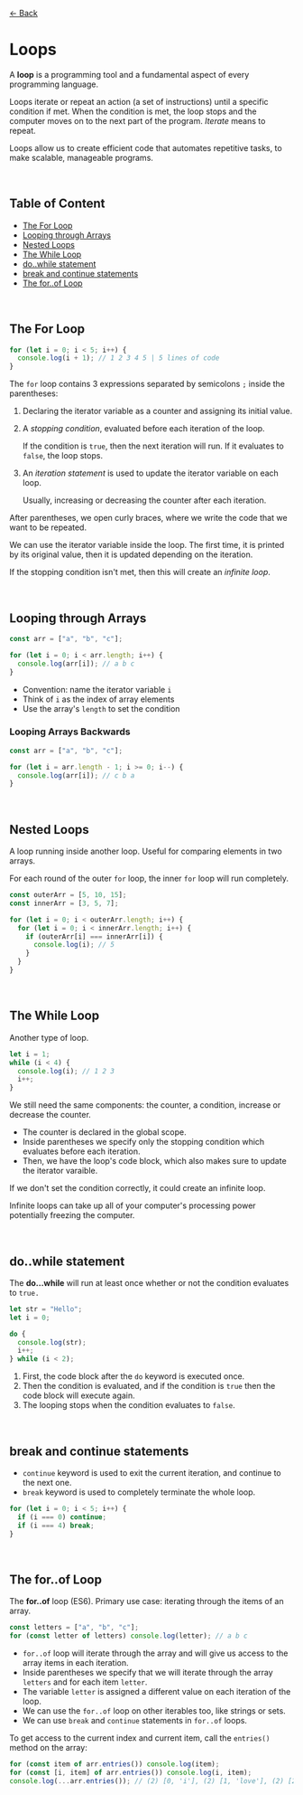 [&larr; Back](./README.md)

# Loops

A **loop** is a programming tool and a fundamental aspect of every programming language.

Loops iterate or repeat an action (a set of instructions) until a specific condition if met. When the condition is met, the loop stops and the computer moves on to the next part of the program. _Iterate_ means to repeat.

Loops allow us to create efficient code that automates repetitive tasks, to make scalable, manageable programs.

<br>

## Table of Content

- [The For Loop](#the-for-loop)
- [Looping through Arrays](#looping-through-arrays)
- [Nested Loops](#nested-loops)
- [The While Loop](#the-while-loop)
- [do..while statement](#dowhile-statement)
- [break and continue statements](#break-and-continue-statements)
- [The for..of Loop](#the-forof-loop)

<br>

## The For Loop

```js
for (let i = 0; i < 5; i++) {
  console.log(i + 1); // 1 2 3 4 5 | 5 lines of code
}
```

The `for` loop contains 3 expressions separated by semicolons `;` inside the parentheses:

1. Declaring the iterator variable as a counter and assigning its initial value.

2. A _stopping condition_, evaluated before each iteration of the loop.

   If the condition is `true`, then the next iteration will run. If it evaluates to `false`, the loop stops.

3. An _iteration statement_ is used to update the iterator variable on each loop.

   Usually, increasing or decreasing the counter after each iteration.

After parentheses, we open curly braces, where we write the code that we want to be repeated.

We can use the iterator variable inside the loop. The first time, it is printed by its original value, then it is updated depending on the iteration.

If the stopping condition isn't met, then this will create an _infinite loop_.

<br>

## Looping through Arrays

```js
const arr = ["a", "b", "c"];

for (let i = 0; i < arr.length; i++) {
  console.log(arr[i]); // a b c
}
```

- Convention: name the iterator variable `i`
- Think of `i` as the index of array elements
- Use the array's `length` to set the condition

### Looping Arrays Backwards

```js
const arr = ["a", "b", "c"];

for (let i = arr.length - 1; i >= 0; i--) {
  console.log(arr[i]); // c b a
}
```

<br>

## Nested Loops

A loop running inside another loop. Useful for comparing elements in two arrays.

For each round of the outer `for` loop, the inner `for` loop will run completely.

```js
const outerArr = [5, 10, 15];
const innerArr = [3, 5, 7];

for (let i = 0; i < outerArr.length; i++) {
  for (let i = 0; i < innerArr.length; i++) {
    if (outerArr[i] === innerArr[i]) {
      console.log(i); // 5
    }
  }
}
```

<br>

## The While Loop

Another type of loop.

```js
let i = 1;
while (i < 4) {
  console.log(i); // 1 2 3
  i++;
}
```

We still need the same components: the counter, a condition, increase or decrease the counter.

- The counter is declared in the global scope.
- Inside parentheses we specify only the stopping condition which evaluates before each iteration.
- Then, we have the loop's code block, which also makes sure to update the iterator varaible.

If we don't set the condition correctly, it could create an infinite loop.

Infinite loops can take up all of your computer's processing power potentially freezing the computer.

<br>

## do..while statement

The **do...while** will run at least once whether or not the condition evaluates to `true.`

```js
let str = "Hello";
let i = 0;

do {
  console.log(str);
  i++;
} while (i < 2);
```

1. First, the code block after the `do` keyword is executed once.
2. Then the condition is evaluated, and if the condition is `true` then the code block will execute again.
3. The looping stops when the condition evaluates to `false`.

<br>

## break and continue statements

- `continue` keyword is used to exit the current iteration, and continue to the next one.
- `break` keyword is used to completely terminate the whole loop.

```js
for (let i = 0; i < 5; i++) {
  if (i === 0) continue;
  if (i === 4) break;
}
```

<br>

## The for..of Loop

The **for..of** loop (ES6). Primary use case: iterating through the items of an array.

```js
const letters = ["a", "b", "c"];
for (const letter of letters) console.log(letter); // a b c
```

- `for..of` loop will iterate through the array and will give us access to the array items in each iteration.
- Inside parentheses we specify that we will iterate through the array `letters` and for each item `letter`.
- The variable `letter` is assigned a different value on each iteration of the loop.
- We can use the `for..of` loop on other iterables too, like strings or sets.
- We can use `break` and `continue` statements in `for..of` loops.

To get access to the current index and current item, call the `entries()` method on the array:

```js
for (const item of arr.entries()) console.log(item);
for (const [i, item] of arr.entries()) console.log(i, item);
console.log(...arr.entries()); // (2) [0, 'i'], (2) [1, 'love'], (2) [2, 'you']
```

<br>
